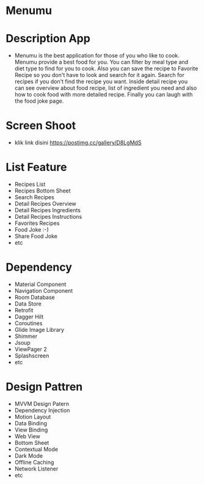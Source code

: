 # Menumu

# Description App
- Menumu is the best application for those of you who like to cook. Menumu provide a best food for you. You can filter by meal type and diet type to find for you to cook. Also you can save the recipe to Favorite Recipe so you don't have to look and search for it again. Search for recipes if you don't find the recipe you want. Inside detail recipe you can see overview about food recipe, list of ingredient you need and also how to cook food with more detailed recipe. Finally you can laugh with the food joke page.

# Screen Shoot
- klik link disini https://postimg.cc/gallery/D8LgMdS

# List Feature
- Recipes List
- Recipes Bottom Sheet
- Search Recipes
- Detail Recipes Overview
- Detail Recipes Ingredients
- Detail Recipes Instructions
- Favorites Recipes
- Food Joke :-)
- Share Food Joke
- etc

# Dependency 
- Material Component
- Navigation Component
- Room Database
- Data Store
- Retrofit
- Dagger Hilt
- Coroutines
- Glide Image Library
- Shimmer
- Jsoup
- ViewPager 2
- Splashscreen
- etc

# Design Pattren
- MVVM Design Patern
- Dependency Injection
- Motion Layout
- Data Binding
- View Binding
- Web View
- Bottom Sheet
- Contextual Mode
- Dark Mode
- Offline Caching
- Network Listener
- etc
